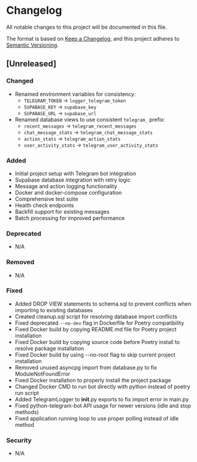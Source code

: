 # Changelog

All notable changes to this project will be documented in this file.

The format is based on [Keep a Changelog](https://keepachangelog.com/en/1.0.0/),
and this project adheres to [Semantic Versioning](https://semver.org/spec/v2.0.0.html).

## [Unreleased]

### Changed
- Renamed environment variables for consistency:
  - `TELEGRAM_TOKEN` → `logger_telegram_token`
  - `SUPABASE_KEY` → `supabase_key`
  - `SUPABASE_URL` → `supabase_url`
- Renamed database views to use consistent `telegram_` prefix:
  - `recent_messages` → `telegram_recent_messages`
  - `chat_message_stats` → `telegram_chat_message_stats`
  - `action_stats` → `telegram_action_stats`
  - `user_activity_stats` → `telegram_user_activity_stats`

### Added
- Initial project setup with Telegram bot integration
- Supabase database integration with retry logic
- Message and action logging functionality
- Docker and docker-compose configuration
- Comprehensive test suite
- Health check endpoints
- Backfill support for existing messages
- Batch processing for improved performance

### Deprecated
- N/A

### Removed
- N/A

### Fixed
- Added DROP VIEW statements to schema.sql to prevent conflicts when importing to existing databases
- Created cleanup.sql script for resolving database import conflicts
- Fixed deprecated `--no-dev` flag in Dockerfile for Poetry compatibility
- Fixed Docker build by copying README.md file for Poetry project installation
- Fixed Docker build by copying source code before Poetry install to resolve package installation
- Fixed Docker build by using --no-root flag to skip current project installation
- Removed unused asyncpg import from database.py to fix ModuleNotFoundError
- Fixed Docker installation to properly install the project package
- Changed Docker CMD to run bot directly with python instead of poetry run script
- Added TelegramLogger to __init__.py exports to fix import error in main.py
- Fixed python-telegram-bot API usage for newer versions (idle and stop methods)
- Fixed application running loop to use proper polling instead of idle method

### Security
- N/A 